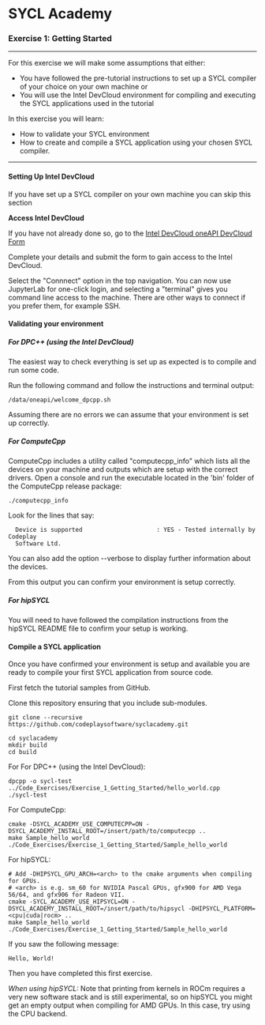 # SYCL Academy

### Exercise 1: Getting Started

---

For this exercise we will make some assumptions that either:

* You have followed the pre-tutorial instructions to set up a SYCL compiler of
your choice on your own machine
or
* You will use the Intel DevCloud environment for compiling and executing the
SYCL applications used in the tutorial

In this exercise you will learn:
* How to validate your SYCL environment
* How to create and compile a SYCL application using your chosen SYCL compiler.

---

#### Setting Up Intel DevCloud

If you have set up a SYCL compiler on your own machine you can skip this section

**Access Intel DevCloud**

If you have not already done so, go to the 
[Intel DevCloud oneAPI DevCloud Form](https://intelsoftwaresites.secure.force.com/devcloud/oneapi)

Complete your details and submit the form to gain access to the Intel DevCloud.

Select the "Connnect" option in the top navigation.
You can now use JupyterLab for one-click login, and selecting a "terminal" gives
you command line access to the machine.
There are other ways to connect if you prefer them, for example SSH.

#### Validating your environment

##### For DPC++ (using the Intel DevCloud)

The easiest way to check everything is set up as expected is to compile and run
some code.

Run the following command and follow the instructions and terminal output:

```
/data/oneapi/welcome_dpcpp.sh
```

Assuming there are no errors we can assume that your environment is set up correctly.

##### For ComputeCpp

ComputeCpp includes a utility called "computecpp_info" which lists all the
devices on your machine and outputs which are setup with the correct drivers. 
Open a console and run the executable located in the 'bin' folder of the
ComputeCpp release package:

```
./computecpp_info
```

Look for the lines that say:
```
  Device is supported                     : YES - Tested internally by Codeplay
  Software Ltd.
```

You can also add the option --verbose to display further information about the
devices.

From this output you can confirm your environment is setup correctly.

##### For hipSYCL

You will need to have followed the compilation instructions from the hipSYCL
README file to confirm your setup is working.


#### Compile a SYCL application

Once you have confirmed your environment is setup and available you are ready to
compile your first SYCL application from source code.

First fetch the tutorial samples from GitHub.

Clone this repository ensuring that you include sub-modules.

```
git clone --recursive https://github.com/codeplaysoftware/syclacademy.git
```

```
cd syclacademy
mkdir build
cd build
```

For For DPC++ (using the Intel DevCloud):
```
dpcpp -o sycl-test ../Code_Exercises/Exercise_1_Getting_Started/hello_world.cpp
./sycl-test
```

For ComputeCpp:
```
cmake -DSYCL_ACADEMY_USE_COMPUTECPP=ON -DSYCL_ACADEMY_INSTALL_ROOT=/insert/path/to/computecpp ..
make Sample_hello_world
./Code_Exercises/Exercise_1_Getting_Started/Sample_hello_world
```

For hipSYCL:
```
# Add -DHIPSYCL_GPU_ARCH=<arch> to the cmake arguments when compiling for GPUs.
# <arch> is e.g. sm_60 for NVIDIA Pascal GPUs, gfx900 for AMD Vega 56/64, and gfx906 for Radeon VII.
cmake -SYCL_ACADEMY_USE_HIPSYCL=ON -DSYCL_ACADEMY_INSTALL_ROOT=/insert/path/to/hipsycl -DHIPSYCL_PLATFORM=<cpu|cuda|rocm> ..
make Sample_hello_world
./Code_Exercises/Exercise_1_Getting_Started/Sample_hello_world
```

If you saw the following message:

```
Hello, World!
```

Then you have completed this first exercise.

*When using hipSYCL:* Note that printing from kernels in ROCm requires a very new software stack and is still experimental, so on hipSYCL you might get an empty output when compiling for AMD GPUs. In this case, try using the CPU backend.
